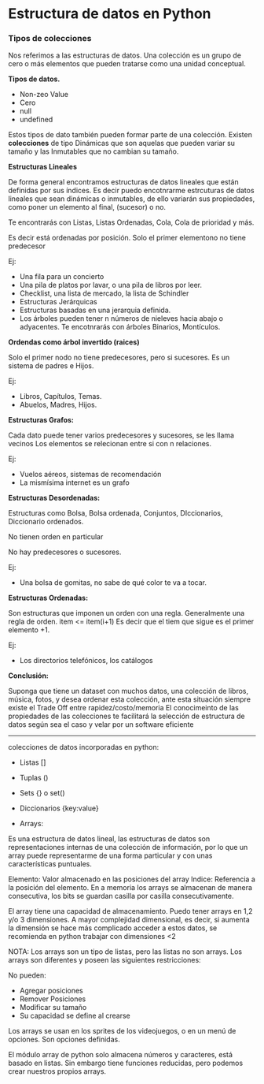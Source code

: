# Estructura de datos en Python 

### Tipos de colecciones

Nos referimos a las estructuras de datos. Una colección es un grupo de cero o más elementos que pueden tratarse como una unidad conceptual.

**Tipos de datos.**

- Non-zeo Value
- Cero
- null
- undefined

Estos tipos de dato también pueden formar parte de una colección. Existen **colecciones** de tipo Dinámicas que son aquelas que pueden variar su tamaño y las Inmutables que no cambian su tamaño.

**Estructuras Lineales**

De forma general encontramos estructuras de datos lineales que están definidas por sus índices. Es decir puedo encotnrarme estrcuturas de datos lineales que sean dinámicas o inmutables, de ello variarán sus propiedades, como poner un elemento al final, (sucesor) o no.

Te encontrarás con Listas, Listas Ordenadas, Cola, Cola de prioridad y más.

Es decir está ordenadas por posición.
Solo el primer elementono no tiene predecesor

Ej:

- Una fila para un concierto
- Una pila de platos por lavar, o una pila de libros por leer.
- Checklist, una lista de mercado, la lista de Schindler
- Estructuras Jerárquicas
- Estructuras basadas en una jerarquia definida.
- Los árboles pueden tener n números de nieleves hacia abajo o adyacentes. Te encotnrarás con árboles Binarios, Montículos.

**Ordendas como árbol invertido (raices)**

Solo el primer nodo no tiene predecesores, pero si sucesores.
Es un sistema de padres e Hijos.

Ej:

- Libros, Capítulos, Temas.
- Abuelos, Madres, Hijos.

**Estructuras Grafos:**

Cada dato puede tener varios predecesores y sucesores, se les llama vecinos
Los elementos se relecionan entre si con n relaciones.

Ej:

- Vuelos aéreos, sistemas de recomendación
- La mismísima internet es un grafo
  
**Estructuras Desordenadas:**

Estructuras como Bolsa, Bolsa ordenada, Conjuntos, DIccionarios, Diccionario ordenados.

No tienen orden en particular

No hay predecesores o sucesores.

Ej:

- Una bolsa de gomitas, no sabe de qué color te va a tocar.
  
**Estructuras Ordenadas:**

Son estructuras que imponen un orden con una regla. Generalmente una regla de orden.
item <= item(i+1) Es decir que el tiem que sigue es el primer elemento +1.

Ej:

- Los directorios telefónicos, los catálogos
  
**Conclusión:**

Suponga que tiene un dataset con muchos datos, una colección de libros, música, fotos, y desea ordenar esta colección, ante esta situación siempre existe el Trade Off entre rapidez/costo/memoria El conocimeinto de las propiedades de las colecciones te facilitará la selección de estructura de datos según sea el caso y velar por un software eficiente

--------------------------------

colecciones de datos incorporadas en python:

- Listas []
- Tuplas ()
- Sets {} o set()
- Diccionarios {key:value}

- Arrays:

Es una estructura de datos lineal, las estructuras de datos son representaciones internas de una colección de información, por lo que un array puede representarme de una forma particular y con unas características puntuales.

Elemento: Valor almacenado en las posiciones del array
Indice: Referencia a la posición del elemento.
En a memoria los arrays se almacenan de manera consecutiva, los bits se guardan casilla por casilla consecutivamente.

El array tiene una capacidad de almacenamiento. Puedo tener arrays en 1,2 y/o 3 dimensiones. A mayor complejidad dimensional, es decir, si aumenta la dimensión se hace más complicado acceder a estos datos, se recomienda en python trabajar con dimensiones <2

NOTA: Los arrays son un tipo de listas, pero las listas no son arrays. Los arrays son diferentes y poseen las siguientes restricciones:

No pueden:

- Agregar posiciones
- Remover Posiciones
- Modificar su tamaño
- Su capacidad se define al crearse

Los arrays se usan en los sprites de los videojuegos, o en un menú de opciones. Son opciones definidas.

El módulo array de python solo almacena números y caracteres, está basado en listas. Sin embargo tiene funciones reducidas, pero podemos crear nuestros propios arrays.